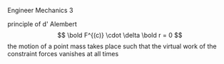 Engineer Mechanics 3

principle of d' Alembert
$$
\bold F^{(c)} \cdot \delta \bold r = 0
$$
the motion of a point mass takes place such that the virtual work of the constraint forces vanishes at all times  

